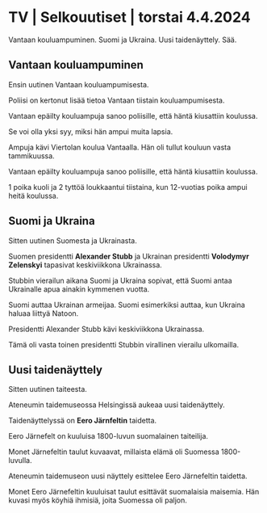 # TV \| Selkouutiset \| torstai 4.4.2024

Vantaan kouluampuminen. Suomi ja Ukraina. Uusi taidenäyttely. Sää.

## Vantaan kouluampuminen

Ensin uutinen Vantaan kouluampumisesta.

Poliisi on kertonut lisää tietoa Vantaan tiistain kouluampumisesta.

Vantaan epäilty kouluampuja sanoo poliisille, että häntä kiusattiin koulussa.

Se voi olla yksi syy, miksi hän ampui muita lapsia.

Ampuja kävi Viertolan koulua Vantaalla. Hän oli tullut kouluun vasta tammikuussa.

Vantaan epäilty kouluampuja sanoo poliisille, että häntä kiusattiin koulussa.

1 poika kuoli ja 2 tyttöä loukkaantui tiistaina, kun 12-vuotias poika ampui heitä koulussa.

## Suomi ja Ukraina

Sitten uutinen Suomesta ja Ukrainasta.

Suomen presidentti **Alexander Stubb** ja Ukrainan presidentti **Volodymyr Zelenskyi** tapasivat keskiviikkona Ukrainassa.

Stubbin vierailun aikana Suomi ja Ukraina sopivat, että Suomi antaa Ukrainalle apua ainakin kymmenen vuotta.

Suomi auttaa Ukrainan armeijaa. Suomi esimerkiksi auttaa, kun Ukraina haluaa liittyä Natoon.

Presidentti Alexander Stubb kävi keskiviikkona Ukrainassa.

Tämä oli vasta toinen presidentti Stubbin virallinen vierailu ulkomailla.

## Uusi taidenäyttely

Sitten uutinen taiteesta.

Ateneumin taidemuseossa Helsingissä aukeaa uusi taidenäyttely.

Taidenäyttelyssä on **Eero Järnfeltin** taidetta.

Eero Järnefelt on kuuluisa 1800-luvun suomalainen taiteilija.

Monet Järnefeltin taulut kuvaavat, millaista elämä oli Suomessa 1800-luvulla.

Ateneumin taidemuseon uusi näyttely esittelee Eero Järnefeltin taidetta.

Monet Eero Järnefeltin kuuluisat taulut esittävät suomalaisia maisemia. Hän kuvasi myös köyhiä ihmisiä, joita Suomessa oli paljon.

